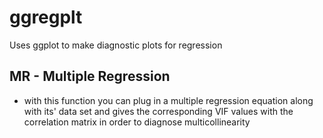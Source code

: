 # ggregplt
 Uses ggplot to make diagnostic plots for regression

## MR - Multiple Regression 
* with this function you can plug in a multiple regression equation along with its' data set and gives the corresponding VIF values with the correlation matrix in order to diagnose multicollinearity

```{r}

```
